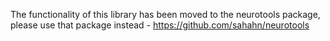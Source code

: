 The functionality of this library has been moved to the neurotools package, please use that package instead - https://github.com/sahahn/neurotools

